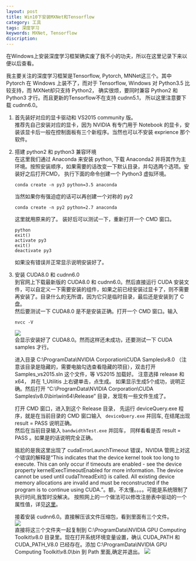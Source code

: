```yaml
---
layout: post
title: Win10下安装MXNet和Tensorflow
category: 工具
tags: 深度学习
keywords: MXNet, Tensorflow
discription:
---
```

在Windows上安装深度学习框架确实废了我不小的功夫，所以在这里记录下来以便以后查看。

我主要关注的深度学习框架是Tensorflow, Pytorch, MNNet这三个。其中 Pytorch 在 Windows 上装不了，而对于 Tensorflow, Windows 对 Python3.5 比较支持，而 MXNet却只支持 Python2， 确实很烦，要同时兼容 Python2 和 Python3 才行。而且更新的Tensorflow不在支持 cudnn5.1， 所以这里注意要下载 cudnn6.0。  

1. 首先装好对应的显卡驱动和 VS2015 community 版。   
推荐先自己安装对应的显卡，因为 NVIDIA 有专门用于 Notebook 的显卡，安装该显卡后一般在控制面板有三个新程序。当然也可以不安装 exprience 那个软件。

2. 搭建 python2 和 python3 兼容环境  
在这里我们通过 Anaconda 来安装 python, 下载 Anaconda2 并将其作为主环境。按照安装顺序，如果需要的话改变一下默认目录，并勾选两个选项。安装好之后打开CMD， 执行下面的命令创建一个 Python3 虚拟环境。  
    ```
    conda create -n py3 python=3.5 anaconda
    ```  
    当然如果你有强迫症的话可以再创建一个对称的 py2  
    ```
    conda create -n py2 python=2.7 anaconda
    ```  
    这里就用原来的了。
    装好后可以测试一下，重新打开一个 CMD 窗口。 
    ```
    python
    exit()
    activate py3
    exit()
    deactivate py3
    ```
    如果没有错误并正常显示说明安装好了。  

3. 安装 CUDA8.0 和 cudnn6.0  
到官网上下载最新版的 CUDA8.0 和 cudnn6.0。然后直接运行 CUDA 安装文件，可以自定义一下需要安装的组件，如果之前已经安装过显卡了，则不需要再安装了。目录什么的无所谓，因为它只是临时目录，最后还是安装到了 C 盘。  
然后要测试一下 CUDA8.0 是不是安装正确。打开一个 CMD 窗口。输入  
    ```
    nvcc -V
    ```
    ![](http://ww1.sinaimg.cn/mw690/006CYpBYgy1fnae1w6df1j30ci06umx5.jpg)    
    会显示安装好了 CUDA8.0。然而这样还未成功，还要测试一下 CUDA samples 才行。

    进入目录 C:\ProgramData\NVIDIA Corporation\CUDA Samples\v8.0 （注意该目录是隐藏的，需要电脑勾选查看隐藏的项目），双击打开 Samples_vs2015.sln 这个文件，等 VS2015 加载好。
    注意选择 release 和 x64， 并在 1_Utilitis 上右键单击，点生成。
    如果显示生成5个成功，说明正确。然后打开 “C:\ProgramData\NVIDIA Corporation\CUDA Samples\v8.0\bin\win64\Release” 目录，发现有一些文件生成了。  

    打开 CMD 窗口，进入到这个 Release 目录， 先运行 deviceQuery.exe 程序，就是在当前目录的 CMD 窗口输入 ` deviceQuery.exe` 并回车, 在结尾出现 result = PASS 说明正确。  
    然后在当前目录输入 `bandwidthTest.exe` 并回车， 同样看看是否 result = PASS 。如果是的话说明完全正确。 

    尴尬的是我这里出现了 cudaErrorLaunchTimeout 错误，NVIDIA 管网上对这个错误的解释是“This indicates that the device kernel took too long to execute. This can only occur if timeouts are enabled - see the device property kernelExecTimeoutEnabled for more information. The device cannot be used until cudaThreadExit() is called. All existing device memory allocations are invalid and must be reconstructed if the program is to continue using CUDA.”。额，不太懂。。。。可能是系统限制了执行时间,我暂时没解决。
    按照网上的一个做法可以修改注册表中驱动的一个属性值，详见[这里](https://stackoverflow.com/questions/17186638/modifying-registry-to-increase-gpu-timeout-windows-7)。  

    接着安装 cudnn6.0。直接解压该文件压缩包，看到里面有三个文件。  
    ![](http://ww1.sinaimg.cn/mw690/006CYpBYgy1fnadjfmozoj30gu05ijre.jpg)  
    直接将这三个文件夹一起复制到 C:\ProgramData\NVIDIA GPU Computing Toolkit\v8.0 目录里。现在打开系统环境变量设置，确认 CUDA_PATH 和 CUDA_PATH_V8.0 已经存在。添加 C:\ProgramData\NVIDIA GPU Computing Toolkit\v8.0\bin 到 Path 里面,确定并退出。
    ![](http://ww1.sinaimg.cn/thumbnail/006CYpBYgy1fnae1w6df1j30ci06umx5.jpg)


